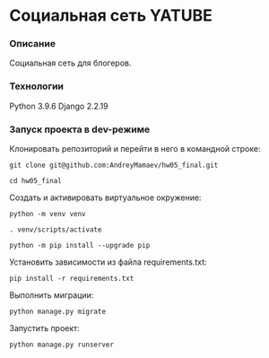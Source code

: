 # Социальная сеть YATUBE
### Описание
Социальная сеть для блогеров.
### Технологии
Python 3.9.6
Django 2.2.19
### Запуск проекта в dev-режиме
Клонировать репозиторий и перейти в него в командной строке:

```git clone git@github.com:AndreyMamaev/hw05_final.git```

```cd hw05_final```

Cоздать и активировать виртуальное окружение:

```python -m venv venv```

```. venv/scripts/activate```

```python -m pip install --upgrade pip```

Установить зависимости из файла requirements.txt:

```pip install -r requirements.txt```

Выполнить миграции:

```python manage.py migrate```

Запустить проект:

```python manage.py runserver```

